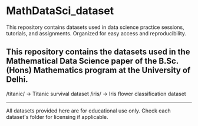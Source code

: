 # MathDataSci_dataset

This repository contains datasets used in data science practice sessions, tutorials, and assignments. Organized for easy access and reproducibility.

This repository contains the datasets used in the Mathematical Data Science paper of the B.Sc. (Hons) Mathematics program at the University of Delhi.
---
/titanic/ → Titanic survival dataset
/iris/ → Iris flower classification dataset





---
All datasets provided here are for educational use only. Check each dataset's folder for licensing if applicable.
